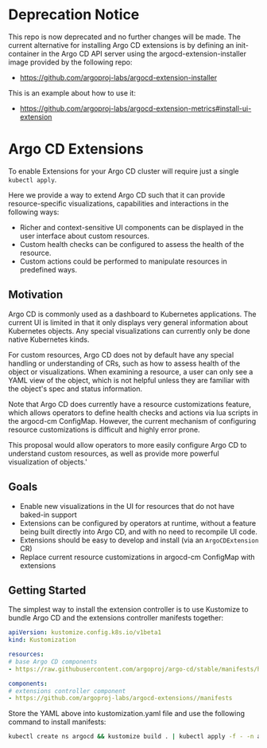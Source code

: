 # Deprecation Notice

This repo is now deprecated and no further changes will be made. The
current alternative for installing Argo CD extensions is by defining
an init-container in the Argo CD API server using the
argocd-extension-installer image provided by the following repo:

* https://github.com/argoproj-labs/argocd-extension-installer

This is an example about how to use it:

* https://github.com/argoproj-labs/argocd-extension-metrics#install-ui-extension

# Argo CD Extensions

To enable Extensions for your Argo CD cluster will require just a single `kubectl apply`.

Here we provide a way to extend Argo CD such that it can provide resource-specific visualizations, capabilities and interactions in the following ways:

- Richer and context-sensitive UI components can be displayed in the user interface about custom resources.
- Custom health checks can be configured to assess the health of the resource.
- Custom actions could be performed to manipulate resources in predefined ways.

## Motivation

Argo CD is commonly used as a dashboard to Kubernetes applications. The current UI is limited in that it only displays very general information about Kubernetes objects. Any special visualizations can currently only be done native Kubernetes kinds.

For custom resources, Argo CD does not by default have any special handling or understanding of CRs, such as how to assess health of the object or visualizations. When examining a resource, a user can only see a YAML view of the object, which is not helpful unless they are familiar with the object's spec and status information.

Note that Argo CD does currently have a resource customizations feature, which allows operators to define health checks and actions via lua scripts in the argocd-cm ConfigMap. However, the current mechanism of configuring resource customizations is difficult and highly error prone.

This proposal would allow operators to more easily configure Argo CD to understand custom resources, as well as provide more powerful visualization of objects.'

## Goals

- Enable new visualizations in the UI for resources that do not have baked-in support
- Extensions can be configured by operators at runtime, without a feature being built directly into Argo CD, and with no need to recompile UI code.
- Extensions should be easy to develop and install (via an `ArgoCDExtension` CR)
- Replace current resource customizations in argocd-cm ConfigMap with extensions

## Getting Started

The simplest way to install the extension controller is to use Kustomize to bundle Argo CD
and the extensions controller manifests together:

```yaml
apiVersion: kustomize.config.k8s.io/v1beta1
kind: Kustomization

resources:
# base Argo CD components
- https://raw.githubusercontent.com/argoproj/argo-cd/stable/manifests/ha/install.yaml

components:
# extensions controller component
- https://github.com/argoproj-labs/argocd-extensions//manifests
```

Store the YAML above into kustomization.yaml file and use the following command to install manifests:

```bash
kubectl create ns argocd && kustomize build . | kubectl apply -f - -n argocd
```
